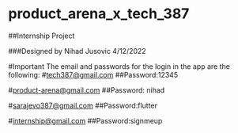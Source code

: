 # product_arena_x_tech_387

##Internship Project

###Designed by Nihad Jusovic
4/12/2022

#Important
The email and passwords for the login in the app are the following:
#tech387@gmail.com
##Password:12345

#product-arena@gmail.com
##Password: nihad

#sarajevo387@gmail.com
##Password:flutter

#internship@gmail.com
##Password:signmeup

